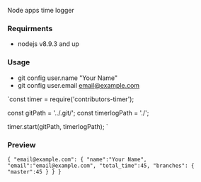 Node apps time logger

### Requirments
- nodejs v8.9.3 and up

### Usage
- git config user.name "Your Name"
- git config user.email email@example.com

`const timer = require('contributors-timer');

const gitPath = '../.git/';
const timerlogPath = './';

timer.start(gitPath, timerlogPath);
`

### Preview
`{
  "email@example.com": {
    "name":"Your Name",
    "email":"email@example.com",
    "total_time":45,
    "branches":
    {
      "master":45
    }
  }
}
`
